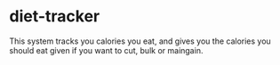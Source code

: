 # diet-tracker
This system tracks you calories you eat, and gives you the calories you should eat given if you want to cut, bulk or maingain.
